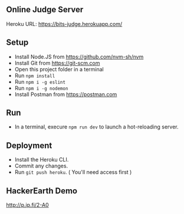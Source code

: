 ## Online Judge Server

Heroku URL: https://bits-judge.herokuapp.com/

## Setup

- Install Node.JS from https://github.com/nvm-sh/nvm
- Install Git from https://git-scm.com
- Open this project folder in a terminal
- Run `npm install`
- Run `npm i -g eslint`
- Run `npm i -g nodemon`
- Install Postman from https://postman.com

## Run

- In a terminal, execure `npm run dev` to launch a hot-reloading server.

## Deployment

- Install the Heroku CLI.
- Commit any changes.
- Run `git push heroku`. ( You'll need access first )

## HackerEarth Demo

http://p.ip.fi/2-A0
